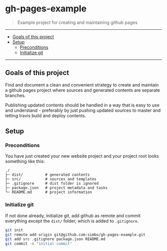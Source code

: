 gh-pages-example
================

  > Example project for creating and maintaining github pages

---

<!-- TOC -->

- [Goals of this project](#goals-of-this-project)
- [Setup](#setup)
  - [Preconditions](#preconditions)
  - [Initialize git](#initialize-git)

<!-- /TOC -->

---


## Goals of this project

Find and document a clean and convenient strategy to create and maintain a
github pages project where sources and generated contents are separate
branches.

Publishing updated contents should be handled in a way that is easy to
use and understand - preferably by just pushing updated sources to master and
letting travis build and deploy contents.


## Setup


### Preconditions

You have just created your new website project and your project root looks
something like this:

```
./
├─ dist/          # generated contents
├─ src/           # sources and templates
├─ .gitignore     # dist folder is ignored
├─ package.json   # project metadata and tasks
└─ README.md      # project information
```


### Initialize git

If not done already, initialize git, add github as remote and commit everything
except the `dist/` folder, which is added to `.gitignore`.

``` sh
git init
git remote add origin git@github.com:simbo/gh-pages-example.git
git add src .gitignore package.json README.md
git commit -m "initial commit"
```
